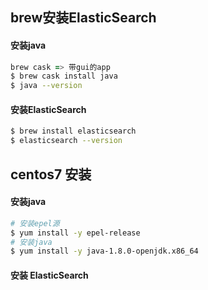 ## brew安装ElasticSearch

#### 安装java
```zsh
brew cask => 带gui的app
$ brew cask install java
$ java --version
```

#### 安装ElasticSearch
```zsh
$ brew install elasticsearch
$ elasticsearch --version
```

## centos7 安装

#### 安装java
```zsh
# 安装epel源
$ yum install -y epel-release
# 安装java
$ yum install -y java-1.8.0-openjdk.x86_64
```

#### 安装 ElasticSearch
```zsh

```
